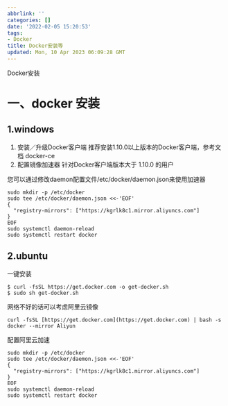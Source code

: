 ```yaml
---
abbrlink: ''
categories: []
date: '2022-02-05 15:20:53'
tags:
- Docker
title: Docker安装等
updated: Mon, 10 Apr 2023 06:09:28 GMT
---
```

Docker安装

# 一、docker 安装

## 1.windows

1. 安装／升级Docker客户端
   推荐安装1.10.0以上版本的Docker客户端，参考文档 docker-ce
2. 配置镜像加速器
   针对Docker客户端版本大于 1.10.0 的用户

您可以通过修改daemon配置文件/etc/docker/daemon.json来使用加速器

```shell
sudo mkdir -p /etc/docker
sudo tee /etc/docker/daemon.json <<-'EOF'
{
  "registry-mirrors": ["https://kgrlk8c1.mirror.aliyuncs.com"]
}
EOF
sudo systemctl daemon-reload
sudo systemctl restart docker
```

## 2.ubuntu

一键安装

```shell
$ curl -fsSL https://get.docker.com -o get-docker.sh
$ sudo sh get-docker.sh
```

网络不好的话可以考虑阿里云镜像

```shell
curl -fsSL [https://get.docker.com](https://get.docker.com) | bash -s docker --mirror Aliyun
```

配置阿里云加速

```shell
sudo mkdir -p /etc/docker
sudo tee /etc/docker/daemon.json <<-'EOF'
{
  "registry-mirrors": ["https://kgrlk8c1.mirror.aliyuncs.com"]
}
EOF
sudo systemctl daemon-reload
sudo systemctl restart docker
```
